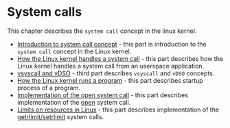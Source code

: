 # System calls

This chapter describes the `system call` concept in the linux kernel.

* [Introduction to system call concept](syscall-1.md) - this part is introduction to the `system call` concept in the Linux kernel.
* [How the Linux kernel handles a system call](syscall-2.md) - this part describes how the Linux kernel handles a system call from an userspace application.
* [vsyscall and vDSO](syscall-3.md) - third part describes `vsyscall` and `vDSO` concepts.
* [How the Linux kernel runs a program](syscall-4.md) - this part describes startup process of a program.
* [Implementation of the open system call](syscall-5.md) - this part describes implementation of the [open](http://man7.org/linux/man-pages/man2/open.2.html) system call.
* [Limits on resources in Linux](https://github.com/0xAX/linux-insides/blob/master/SysCall/syscall-6.md) - this part describes implementation of the [getrlimit/setrlimit](https://linux.die.net/man/2/getrlimit) system calls.
